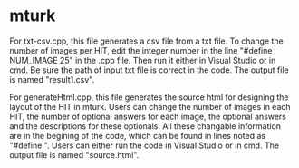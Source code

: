 mturk
=====
For txt-csv.cpp, this file generates a csv file from a txt file. 
To change the number of images per HIT, edit the integer number in the line "#define NUM_IMAGE 25" in the .cpp file. 
Then run it either in Visual Studio or in cmd. Be sure the path of input txt file is correct in the code. The output file is named "result1.csv".

For generateHtml.cpp, this file generates the source html for designing the layout of the HIT in mturk. 
Users can change the number of images in each HIT, the number of optional answers for each image, the optional answers and the descriptions for these optionals.
All these changable information are in the begining of the code, which can be found in lines noted as "#define ".
Users can either run the code in Visual Studio or in cmd. The output file is named "source.html".

